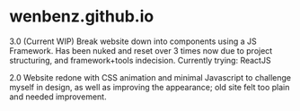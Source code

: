 # wenbenz.github.io

3.0 (Current WIP)
Break website down into components using a JS Framework. Has been nuked and reset over 3 times now due to project structuring, and framework+tools indecision.
Currently trying: ReactJS

2.0
Website redone with CSS animation and minimal Javascript to challenge myself in design, as well as improving the appearance; old site felt too plain and needed improvement.
